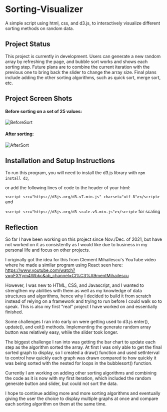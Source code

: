 # Sorting-Visualizer
A simple script using html, css, and d3.js, to interactively visualize different sorting methods on random data.

## Project Status

This project is currently in development. Users can generate a new random array by refreshing the page, and bubble sort works and shows each sorting step. Future plans are to combine the current iteration with the previous one to bring back the slider to change the array size. Final plans include adding the other sorting algorithms, such as quick sort, merge sort, etc. 

## Project Screen Shots

#### Before sorting on a set of 25 values:   
![BeforeSort](https://user-images.githubusercontent.com/54788917/171754914-27e23d50-2cd3-4d84-a367-da91299b4c3f.PNG)

#### After sorting: 
![AfterSort](https://user-images.githubusercontent.com/54788917/171754856-d4a7cbc3-e9aa-4e45-ae7d-038e76f55a2e.PNG)

## Installation and Setup Instructions
To run this program, you will need to install the d3.js library with `npm install d3`, 

or add the following lines of code to the header of your html:

`<script src="https://d3js.org/d3.v7.min.js" charset="utf-8"></script>`
and

`<script src="https://d3js.org/d3-scale.v3.min.js"></script>`
for scaling 

## Reflection 

So far I have been working on this project since Nov./Dec. of 2021, but have not worked on it as consistently as I would like due to business in my personal life and focus on other projects. 

I originally got the idea for this from Clement Mihailescu's YouTube video where he made a similar program using React seen here: https://www.youtube.com/watch?v=pFXYym4Wbkc&ab_channel=Cl%C3%A9mentMihailescu

However, I was new to HTML, CSS, and Javascript, and I wanted to strengthen my abilities with them as well as my knowledge of data structures and algorithms, hence why I decided to build it from scratch instead of relying on a framework and trying to run before I could walk so to speak. This is also my first "real" project I have worked on and essentially finished.

Some challenges I ran into early on were getting used to d3.js enter(), update(), and exit() methods. Implementing the generate random array button was relatively easy, while the slider took longer. 

The biggest challenge I ran into was getting the bar chart to update each step as the algorithm sorted the array. At first I was only able to get the final sorted graph to display, so I created a draw() function and used setInterval to control how quickly each graph was drawn compared to how quickly it was being sorted with the nested for loops in the bubblesort() function. 

Currently I am working on adding other sorting algorithms and combining the code as it is now with my first iteration, which included the random generate button and slider, but could not sort the data.

I hope to continue adding more and more sorting algorithms and eventually giving the user the choice to display multiple graphs at once and compare each sorting algorithm on them at the same time. 

